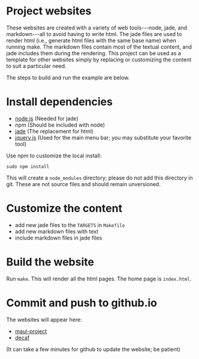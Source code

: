 # Project websites

These websites are created with a variety of web tools---node, jade, and markdown---all to avoid having to write html. The jade files are used to render html (i.e., generate html files with the same base name) when running make. The markdown files contain most of the textual content, and jade includes them during the rendering. This project can be used as a template for other websites simply by replacing or customizing the content to suit a particular need.

The steps to build and run the example are below.

# Install dependencies

- [node.js](https://nodejs.org/) (Needed for jade)
- npm (Should be included with node)
- [jade](http://jade-lang.com/) (The replacement for html)
- [jquery.js](https://jquery.com/) (Used for the main menu bar; you may substitute your favorite tool)

Use npm to customize the local install:

```sudo npm install```

This will create a `node_modules` directory; please do not add this directory in git. These are not source files and should remain unversioned.

# Customize the content

- add new jade files to the `TARGETS` in `Makefile`
- add new markdown files with text
- include markdown files in jade files

# Build the website

Run `make`. This will render all the html pages. The home page is `index.html`.

# Commit and push to github.io

The websites will appear here:

- [maui-project](http://tpeterka.github.io/maui-project/)
- [decaf](http://tpeterka.github.io/decaf/)

(It can take a few minutes for github to update the website; be patient)
